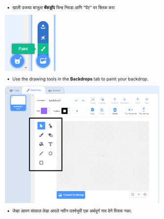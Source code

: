 + खाली उजव्या बाजूला **बॅकड्रॉप** चिन्ह निवडा आणि "पेंट" वर क्लिक करा

![नवीन पार्श्वभूमी रंगवा](images/paint_backdrop_icon.png)

+ Use the drawing tools in the **Backdrops** tab to paint your backdrop.

![रेखाचित्र साधने](images/paint_tools_annotated.png)

+ जेव्हा आपण संपवाल तेव्हा आपले नवीन पार्श्वभूमी एक अर्थपूर्ण नाव देणे विसरू नका.